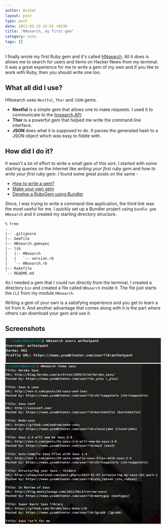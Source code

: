 ```yaml
---
author: Aniket
layout: post
type: post
date: 2013-05-19 15:55 +0530
title: "HNsearch, my first gem"
category: note
tags: []
---
```


I finally wrote my first Ruby gem and it's called <a href="https://github.com/aniketpant/HNsearch">HNsearch</a>. All it does is allows me to search for users and items on Hacker News from my terminal. It was a great experience for me to write a gem of my own and if you like to work with Ruby, then you should write one too.


## What all did I use?

HNsearch uses `Nestful`, `Thor` and `JSON` gems.

- **Nestful** is a simple gem that allows one to make requests. I used it to communicate to the [hnsearch API](https://www.hnsearch.com/api).
- **Thor** is a powerful gem that helped me write the command line interface.
- **JSON** does what it is supposed to do. It parses the generated hash to a JSON object which was easy to fiddle with.

## How did I do it?

It wasn't a lot of effort to write a small gem of this sort. I started with some starting queries on the Internet like _writing your first ruby gem_ and _how to write your first ruby gem_. I found some great posts on the same -

- [How to write a gem?](http://stackoverflow.com/questions/2194547/ruby-how-to-write-a-gem)
- [Make your own gem](http://guides.rubygems.org/make-your-own-gem/)
- [Develop a RubyGem using Bundler](https://github.com/radar/guides/blob/master/gem-development.md)

Since, I was trying to write a command-line application, the third link was the most useful for me. I quickly set up a Bundler project using `bundle gem HNsearch` and it created my starting directory structure.

~~~
% tree
.
|-- .gitignore
|-- Gemfile
|-- HNsearch.gemspec
|-- lib
|   |-- HNsearch
|   |   `-- version.rb
|   `-- HNsearch.rb
|-- Rakefile
`-- README.md
~~~

As I needed a gem that I could run directly from the terminal, I created a directory `bin` and created a file called `HNsearch` inside it. The file just starts the `CLI` from my module `HNsearch`.

Writing a gem of your own is a satisfying experience and you get to learn a lot from it. And another advantage that comes along with it is the part where others can download your gem and use it.

## Screenshots

<div class="media">
  <img src="/images/hnsearch-my-first-gem/screenshot-1.jpg" title="Screenshot 1" alt="Screenshot 1" />
</div>

<div class="media">
  <img src="/images/hnsearch-my-first-gem/screenshot-2.jpg" title="Screenshot 2" alt="Screenshot 2" />
</div>
